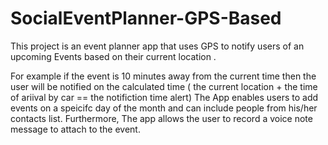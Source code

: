 # SocialEventPlanner-GPS-Based
This project is an event planner app that uses GPS to notify users of an upcoming Events based on their current location .

For example if the event is 10 minutes away from the current time then the user will be notified on the calculated time ( the current location + the time of ariival by car == the notifiction time alert)
The App enables users to add events on a speicifc day of the month and can include people from his/her contacts list. 
Furthermore, The app allows the user to record a voice note message to attach to the event.


